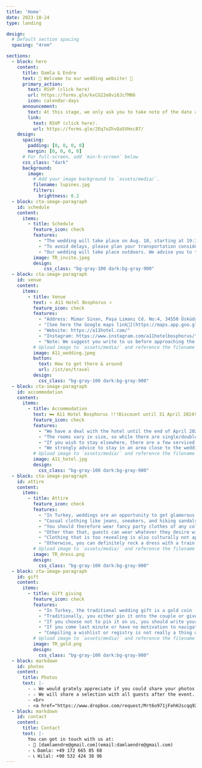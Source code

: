 ```yaml
---
title: 'Home'
date: 2023-10-24
type: landing

design:
  # Default section spacing
  spacing: "4rem"

sections:
  - block: hero
    content:
      title: Damla & Endre
      text: 👋 Welcome to our wedding website! 👋
      primary_action:
        text: RSVP (click here)
        url: https://forms.gle/kxCG22e8vi8JcfM86
        icon: calendar-days
      announcement:
        text: At this stage, we only ask you to take note of the date and 
        link:
          text: RSVP (click here).
          url: https://forms.gle/2Eq7oZhvQa5VHxc87/
    design:
      spacing:
        padding: [0, 0, 0, 0]
        margin: [0, 0, 0, 0]
      # For full-screen, add `min-h-screen` below
      css_class: "dark"
      background:
        image:
          # Add your image background to `assets/media/`.
          filename: lupines.jpg
          filters:
            brightness: 0.2
  - block: cta-image-paragraph
    id: schedule
    content:
      items:
        - title: Schedule
          feature_icon: check
          features:
            - "The wedding will take place on Aug. 10, starting at 19:30. Please RSVP."
            - "To avoid delays, please plan your transportation considering that traffic may be heavy. You may have to wait for a long time in the coastal traffic on Saturday evening. You can contact us for any questions."
            - "Our wedding will take place outdoors. We advise you to take precautions against the evening breeze and mosquitoes (especially if you are allergic)."
          image: TR_invite.jpeg
          design:
              css_class: "bg-gray-100 dark:bg-gray-900"
  - block: cta-image-paragraph
    id: venue
    content:
      items:
        - title: Venue
          text: ⭐ A11 Hotel Bosphorus ⭐
          feature_icon: check
          features:
            - "Address: Mimar Sinan, Paşa Limanı Cd. No:4, 34550 Üsküdar/İstanbul"
            - "[See here the Google maps link📍](https://maps.app.goo.gl/GtT4GBTT9orkwY8c8)"
            - "Website: https://a11hotel.com/"
            - "Instagram: https://www.instagram.com/a11hotelbosphorus/"
            - "Note: We suggest you write to us before approaching the hotel for any kind of issues, as their English-speaking staff is very limited. We negotiated a more favorable price at the hotel for wedding guests. See below."
          # Upload image to `assets/media/` and reference the filename here
          image: A11_wedding.jpeg
          button:
            text: How to get there & around
            url: /ist/en/travel
          design:
            css_class: "bg-gray-100 dark:bg-gray-900"
  - block: cta-image-paragraph
    id: accommodation
    content:
      items:
        - title: Accommodation
          text: 🛏️ A11 Hotel Bosphorus !!!Discount until 31 April 2024!!!
          feature_icon: check
          features:
            - "We have a deal with the hotel until the end of April 2024, 15 rooms are reserved for us at a discounted price of 170 Euros (two people room) + 45 Euro per any extra person in the same room. Those who want to book a room should contact Mrs. Hasret at this number on WhatsApp +90 542 229 88 99. If the 15 rooms fill very fast, the hotel is flexible in extending the discounted rate for other rooms for our guests. We suggest you to make your room booking as soon as possible so we can negotiate further discounts for the rest of the rooms."
            - "The rooms vary in size, so while there are single/double ones, bigger ones can accommodate up to 4 people. Some rooms have a circular bed, others have a normal shaped bed, some room have a jacuzzi inside. All rooms have a Bosphorus view."
            - "If you wish to stay elsewhere, there are a few serviced apartments around the venue, as well as other hotels in the area. Unfortunately, Booking.com does not work anymore in Turkey and you should look for local alternatives for it."
            - "We strongly advice to stay in an area close to the wedding venue on the night of the wedding. Because you never know how the traffic might be in terms of arriving on time, or how the taxi situation would be in the evening without getting scammed."
          # Upload image to `assets/media/` and reference the filename here
          image: A11_hotel.jpg
          design:
            css_class: "bg-gray-100 dark:bg-gray-900"
  - block: cta-image-paragraph
    id: attire
    content:
      items:
        - title: Attire
          feature_icon: check
          features:
            - "In Turkey, weddings are an opportunity to get glamorous." 
            - "Casual clothing like jeans, sneakers, and hiking sandals are not appropriate wedding attire (unless you combine them really well with the rest of your outfit)." 
            - "You should therefore wear fancy party clothes of any color, but avoid white, off-white, full beige, or anything that is too white."
            - "Other than that, guests can wear whatever they desire without worrying about outshining the couple."
            - "Clothing that is too revealing is also culturally not appropriate."
            - "Otherwise, you can definitely rock a dress with a train and high heels (like the picture on the right)."
          # Upload image to `assets/media/` and reference the filename here
          image: TR_dress.png
          design:
            css_class: "bg-gray-100 dark:bg-gray-900"
  - block: cta-image-paragraph
    id: gift
    content:
      items:
        - title: Gift giving
          feature_icon: check
          features:
            - "In Turkey, the traditional wedding gift is a gold coin (see the picture on the right)."
            - "Traditionally, you either pin it onto the couple or give it to the person helping them collect the wedding gifts. If you choose to do this, you can go to any jeweler and ask for a quarter (the smallest) or something bigger, depending on your budget."
            - "If you choose not to pin it on us, you should write your name on a piece of paper and add it to the tiny sack that you put the coin in when giving it to us, so we can send you a thank you note."
            - "If you come last minute or have no motivation to navigate the Turkish gold industry, foreign currency cash (Euro or US Dollar usually) is always a good gift as well. You can also pin the banknotes onto the dresses, but we would prefer if you gave such gifts in an envelope instead."
            - "Compiling a wishlist or registry is not really a thing we do in Turkey, since couples usually gather their first homes together with the help of their families or their own funds before the wedding."
          # Upload image to `assets/media/` and reference the filename here
          image: TR_gold.png
          design:
            css_class: "bg-gray-100 dark:bg-gray-900"
  - block: markdown
    id: photos
    content:
      title: Photos
      text: |-
        - ☆ We would grately appreciate if you could share your photos with us! ☆
        - ☆ We will share a selection with all guests after the event. ☆
        - <br>
        - <a href="https://www.dropbox.com/request/Mrt6o971jFehHJscqq92" target="_blank" style="display: block; margin: 0 auto; padding: 10px 20px; font-size: 16px; color: #fff; background-color: #007bff; border: none; border-radius: 5px; text-decoration: none; width: fit-content;">Please upload them here</a>
  - block: markdown
    id: contact
    content:
      title: Contact
      text: |-
        You can get in touch with us at:
        - 📧 [damlaendre@gmail.com](email:damlaendre@gmail.com)
        - 📞 Damla: +49 172 665 85 68
        - 📞 Hilal: +90 532 424 38 96
---
```

